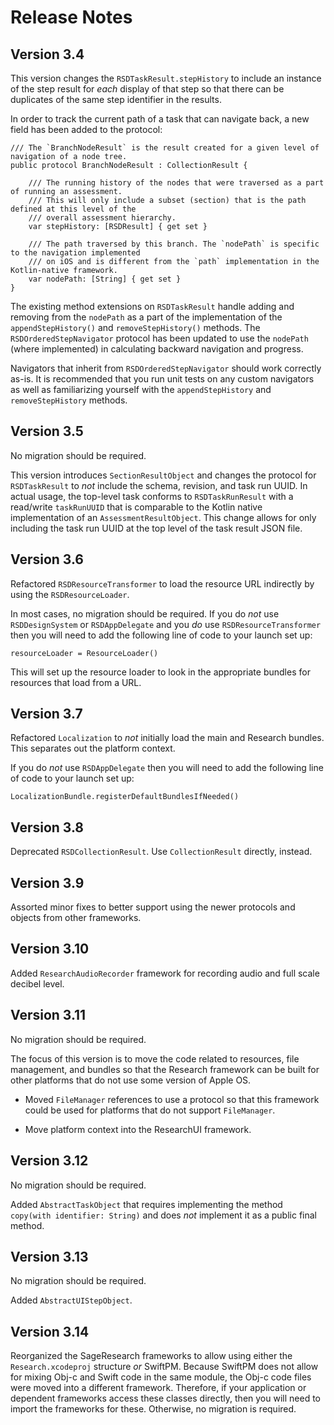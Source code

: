 #  Release Notes 

## Version 3.4

This version changes the `RSDTaskResult.stepHistory` to include an instance 
of the step result for *each* display of that step so that there can be duplicates of the same step identifier in the
results.

In order to track the current path of a task that can navigate back, a new field has been added to the protocol:

```
/// The `BranchNodeResult` is the result created for a given level of navigation of a node tree.
public protocol BranchNodeResult : CollectionResult {

    /// The running history of the nodes that were traversed as a part of running an assessment.
    /// This will only include a subset (section) that is the path defined at this level of the
    /// overall assessment hierarchy.
    var stepHistory: [RSDResult] { get set }
    
    /// The path traversed by this branch. The `nodePath` is specific to the navigation implemented
    /// on iOS and is different from the `path` implementation in the Kotlin-native framework.
    var nodePath: [String] { get set }
}
```

The existing method extensions on `RSDTaskResult` handle adding and removing from the `nodePath` as a part
of the implementation of the `appendStepHistory()` and `removeStepHistory()` methods. The 
`RSDOrderedStepNavigator` protocol has been updated to use the `nodePath` (where implemented) in 
calculating backward navigation and progress.

Navigators that inherit from `RSDOrderedStepNavigator` should work correctly as-is. It is recommended that you
run unit tests on any custom navigators as well as familiarizing yourself with the `appendStepHistory` and 
`removeStepHistory` methods.

## Version 3.5

No migration should be required. 

This version introduces `SectionResultObject` and changes the protocol for
`RSDTaskResult` to *not* include the schema, revision, and task run UUID. In actual usage, the top-level task 
conforms to `RSDTaskRunResult` with a read/write `taskRunUUID` that is comparable to the Kotlin native 
implementation of an `AssessmentResultObject`.  This change allows for only including the task run UUID at the
top level of the task result JSON file.

## Version 3.6

Refactored `RSDResourceTransformer` to load the resource URL indirectly by using the `RSDResourceLoader`.

In most cases, no migration should be required. If you do *not* use `RSDDesignSystem` or `RSDAppDelegate`
and you *do* use `RSDResourceTransformer` then you will need to add the following line of code to your 
launch set up:

```
resourceLoader = ResourceLoader()
```

This will set up the resource loader to look in the appropriate bundles for resources that load from a URL.

## Version 3.7

Refactored `Localization` to *not* initially load the main and Research bundles. This separates out the platform 
context. 

If you do *not* use `RSDAppDelegate` then you will need to add the following line of code to your launch set up:

```
LocalizationBundle.registerDefaultBundlesIfNeeded()
```

## Version 3.8

Deprecated `RSDCollectionResult`. Use `CollectionResult` directly, instead.

## Version 3.9

Assorted minor fixes to better support using the newer protocols and objects from other frameworks.

## Version 3.10

Added `ResearchAudioRecorder` framework for recording audio and full scale decibel level.

## Version 3.11

No migration should be required.

The focus of this version is to move the code related to resources, file management, and bundles so that the 
Research framework can be built for other platforms that do not use some version of Apple OS.

* Moved `FileManager` references to use a protocol so that this framework could be used for platforms that do 
not support `FileManager`.

* Move platform context into the ResearchUI framework.

## Version 3.12

No migration should be required.

Added `AbstractTaskObject` that requires implementing the method `copy(with identifier: String)` and
does *not* implement it as a public final method.

## Version 3.13

No migration should be required.

Added `AbstractUIStepObject`.

## Version 3.14

Reorganized the SageResearch frameworks to allow using either the `Research.xcodeproj` structure *or* 
SwiftPM. Because SwiftPM does not allow for mixing Obj-c and Swift code in the same module, the Obj-c code
files were moved into a different framework. Therefore, if your application or dependent frameworks access 
these classes directly, then you will need to import the frameworks for these. Otherwise, no migration is required.
